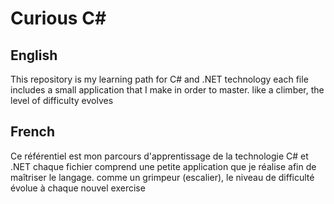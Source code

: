 # Curious C#

## English

This repository is my learning path for C# and .NET technology
each file includes a small application that I make in order to master.
like a climber, the level of difficulty evolves

## French

Ce référentiel est mon parcours d'apprentissage de la technologie C# et .NET
chaque fichier comprend une petite application que je réalise afin de maîtriser le langage.
comme un grimpeur (escalier), le niveau de difficulté évolue à chaque nouvel exercise 